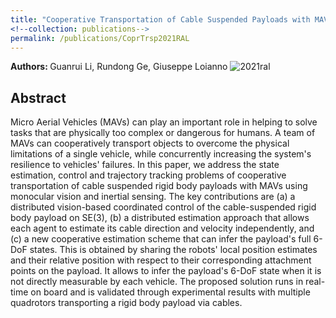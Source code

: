 ```yaml
---
title: "Cooperative Transportation of Cable Suspended Payloads with MAVs using Monocular Vision and Inertial Sensing"
<!--collection: publications-->
permalink: /publications/CoprTrsp2021RAL
---
```


<b>Authors: </b> Guanrui Li, Rundong Ge, Giuseppe Loianno
![2021ral](https://lguanrui.github.io/images/coprtrsp2021ral.jpg)

## Abstract
Micro Aerial Vehicles (MAVs) can play an important role in helping to solve tasks that are physically too complex or dangerous for humans. A team of MAVs can cooperatively transport objects to overcome the physical limitations of a single vehicle, while concurrently increasing the system's resilience to vehicles' failures. In this paper, we address the state estimation, control and trajectory tracking problems of cooperative transportation of cable suspended rigid body payloads with MAVs using monocular vision and inertial sensing. The key contributions are (a) a distributed vision-based coordinated control of the cable-suspended rigid body payload on SE(3), (b) a distributed estimation approach that allows each agent to estimate its cable direction and velocity independently, and (c) a new cooperative estimation scheme that can infer the payload's full 6-DoF states. This is obtained by sharing the robots' local position estimates and their relative position with respect to their corresponding attachment points on the payload. It allows to infer the payload's 6-DoF state when it is not directly measurable by each vehicle. The proposed solution runs in real-time on board and is validated through experimental results with multiple quadrotors transporting a rigid body payload via cables. 

